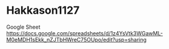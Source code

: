 # Hakkason1127

Google Sheet
https://docs.google.com/spreadsheets/d/1z4YsVtk3WGawML-M0eMDH1sEkk_nZJTbHWreC75OUpo/edit?usp=sharing
